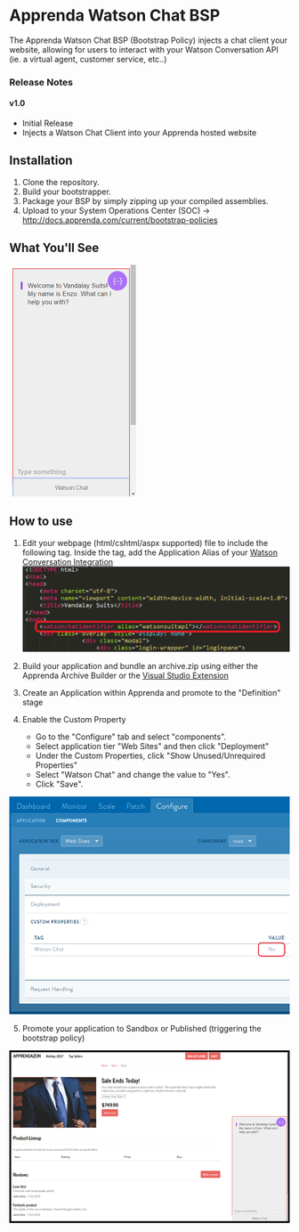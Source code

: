 # Apprenda Watson Chat BSP
The Apprenda Watson Chat BSP (Bootstrap Policy) injects a chat client your website, allowing for users to interact with your Watson Conversation API (ie. a virtual agent, customer service, etc..)

### Release Notes

#### v1.0
  * Initial Release
  * Injects a Watson Chat Client into your Apprenda hosted website

## Installation
1. Clone the repository.
2. Build your bootstrapper.
3. Package your BSP by simply zipping up your compiled assemblies. 
4. Upload to your System Operations Center (SOC) -> http://docs.apprenda.com/current/bootstrap-policies 

## What You'll See

![](/readme_images/watsonchat.png)

## How to use

1. Edit your webpage (html/cshtml/aspx supported) file to include the following tag. Inside the tag, add the Application Alias of your [Watson Conversation Integration](https://github.com/apprenda/Apprenda-WatsonConversation-Integration)
![](/readme_images/watsonchatidentifier.png)

2. Build your application and bundle an archive.zip using either the Apprenda Archive Builder or the [Visual Studio Extension](http://docs.apprenda.com/downloads)

3. Create an Application within Apprenda and promote to the "Definition" stage

4. Enable the Custom Property 
	* Go to the "Configure" tab and select "components". 
	* Select application tier "Web Sites" and then click "Deployment"
	* Under the Custom Properties, click "Show Unused/Unrequired Properties"
	* Select "Watson Chat" and change the value to "Yes".
	* Click "Save".

![](/readme_images/custom_property.png)

5. Promote your application to Sandbox or Published (triggering the bootstrap policy)

![](/readme_images/watsonchat_full.png)


